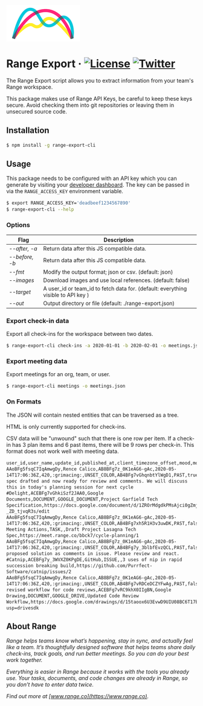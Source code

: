 ![Range Logo](./img/range-arch.png)

# Range Export &middot; [![License](https://img.shields.io/github/license/range-labs/range-export.svg)](https://github.com/range-labs/range-export/blob/master/LICENSE) [![Twitter](https://img.shields.io/twitter/follow/rangelabs.svg?style=social)](https://twitter.com/rangelabs)

The Range Export script allows you to extract information from your team's
Range workspace.

This package makes use of Range API Keys, be careful to keep these keys secure.
Avoid checking them into git repositories or leaving them in unsecured source
code.

## Installation

```bash
$ npm install -g range-export-cli
```

## Usage

This package needs to be configured with an API key which you can generate by visiting your
[developer dashboard](https://range.co/_/settings/developer). The key can be passed in via the
`RANGE_ACCESS_KEY` environment variable.

```bash
$ export RANGE_ACCESS_KEY='deadbeef1234567890'
$ range-export-cli --help
```

### Options

| Flag           | Description                                                |
| -------------- | ---------------------------------------------------------- |
| _--after, -a_  | Return data after this JS compatible data.                 |
| _--before, -b_ | Return data after this JS compatible data.                 |
| _--fmt_        | Modify the output format; json or csv. (default: json)     |
| _--images_     | Download images and use local references. (default: false) |
| _--target_       | A user_id or team_id to fetch data for. (default: everything visible to API key ) |
| _--out_        | Output directory or file (default: ./range-export.json)    |

### Export check-in data

Export all check-ins for the workspace between two dates.

```bash
$ range-export-cli check-ins -a 2020-01-01 -b 2020-02-01 -o meetings.json
```

### Export meeting data

Export meetings for an org, team, or user.

```bash
$ range-export-cli meetings -o meetings.json
```

### On Formats

The JSON will contain nested entities that can be traversed as a tree.

HTML is only currently supported for check-ins.

CSV data will be "unwound" such that there is one row per item. If a check-in
has 3 plan items and 6 past items, there will be 9 rows per check-in. This format
does not work well with meeting data.

```
user_id,user_name,update_id,published_at,client_timezone_offset,mood,mood_color,snippets.id,snippets.type,snippets.is_main_focus,snippets.callout,snippets.content,snippets.attachment_id,snippets.attachment_provider,snippets.attachment_type,snippets.attachment_subtype,snippets.attachment_name,snippets.attachment_url
AAoBFg5fsqC7IqAmwgDy,Rence Calico,AB8BFg7z_0K1eAG6-gAc,2020-05-14T17:06:36Z,420,:grimacing:,UNSET_COLOR,AB4BFg7vGhqnbtYlWgD1,PAST,true,FYI,Tech spec drafted and now ready for review and comments. We will discuss this in today's planning session for next cycle #Delight,ACEBFg7vGhkiSzf2JAA0,Google Documents,DOCUMENT,GOOGLE_DOCUMENT,Project Garfield Tech Specification,https://docs.google.com/document/d/1ZROrMdgdkPMsAjci0gZmjksGDqMQr__-_ZD_tjvqR3s/edit
AAoBFg5fsqC7IqAmwgDy,Rence Calico,AB8BFg7z_0K1eAG6-gAc,2020-05-14T17:06:36Z,420,:grimacing:,UNSET_COLOR,AB4BFg7xh5R1H3v3uwDK,PAST,false,,,ACEBFg7xh5Mwv28k1AC1,Range Meeting Actions,TASK,,Draft Project Lasagna Tech Spec,https://meet.range.co/bbck7/cycle-planning/1
AAoBFg5fsqC7IqAmwgDy,Rence Calico,AB8BFg7z_0K1eAG6-gAc,2020-05-14T17:06:36Z,420,:grimacing:,UNSET_COLOR,AB4BFg7y_3blbfEvzQCL,PAST,false,feedback,Have proposed solution as comments in issue. Please review and react. #Catnip,ACEBFg7y_3WVXZ0KPgDE,GitHub,ISSUE,,3 uses of nip in rapid succession breaking build,https://github.com/Purrfect-Software/catnip/issues/2
AAoBFg5fsqC7IqAmwgDy,Rence Calico,AB8BFg7z_0K1eAG6-gAc,2020-05-14T17:06:36Z,420,:grimacing:,UNSET_COLOR,AB4BFg7vRDCeDCZYFwAg,PAST,false,,Proposed revised workflow for code reviews,ACEBFg7vRC9khX0IIgBN,Google Drawing,DOCUMENT,GOOGLE_DRIVE,Updated Code Review Workflow,https://docs.google.com/drawings/d/15taoox6U3EvwD9UIU08BC6T17bkoAtLfQirZ3QoTAio/edit?usp=drivesdk
```

## About Range

_Range helps teams know what’s happening, stay in sync, and actually feel like a team. It’s
thoughtfully designed software that helps teams share daily check-ins, track goals, and run better
meetings. So you can do your best work together._

_Everything is easier in Range because it works with the tools you already use. Your tasks,
documents, and code changes are already in Range, so you don’t have to enter data twice._

_Find out more at [www.range.co](https://www.range.co)._
